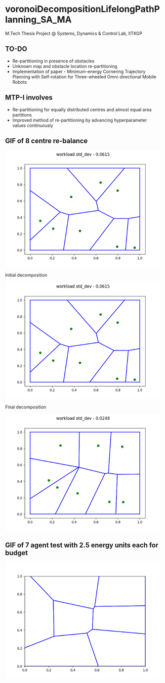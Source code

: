 # voronoiDecompositionLifelongPathPlanning_SA_MA
M.Tech Thesis Project @ Systems, Dynamics &amp; Control Lab, IITKGP

## TO-DO
- Re-partitioning in presence of obstacles
- Unknown map and obstacle location re-partitioning
- Implementation of paper - Minimum-energy Cornering Trajectory Planning with Self-rotation for Three-wheeled Omni-directional Mobile Robots


## MTP-I involves 
- Re-partitioning for equally distributed centres and almost equal area partitions
- Improved method of re-partitioning by advancing hyperparameter values continuously

## GIF of 8 centre re-balance
![GIF of 8 centre re-balance](https://github.com/AccGen99/voronoiDecompositionLifelongPathPlanning_SA_MA/blob/main/__8centres.gif)

Initial decomposition

![initial decomposition](https://github.com/AccGen99/voronoiDecompositionLifelongPathPlanning_SA_MA/blob/main/__8centres_ini.png)

Final decomposition

![final decomposition](https://github.com/AccGen99/voronoiDecompositionLifelongPathPlanning_SA_MA/blob/main/__8centres_final.png)


## GIF of 7 agent test with 2.5 energy units each for budget
![GIF of 7 agent test with 2.5 energy units each for budget](https://github.com/AccGen99/voronoiDecompositionLifelongPathPlanning_SA_MA/blob/main/REP_agents7_energy2_5.gif)
